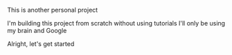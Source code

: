This is another personal project

I'm building this project from scratch without using tutorials
I'll only be using my brain and Google

Alright, let's get started
